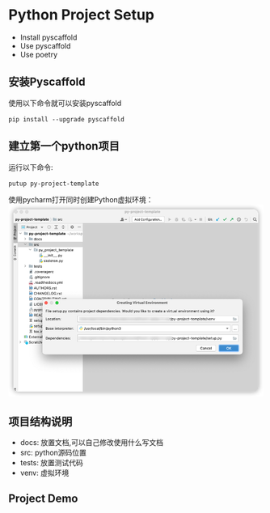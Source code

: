 # Python Project Setup

- Install pyscaffold
- Use pyscaffold
- Use poetry

## 安装Pyscaffold

使用以下命令就可以安装pyscaffold
```shell
pip install --upgrade pyscaffold
```

## 建立第一个python项目

运行以下命令:
```shell
putup py-project-template
```
使用pycharm打开同时创建Python虚拟环境：
![img](pycharm-project.png)

## 项目结构说明

- docs: 放置文档,可以自己修改使用什么写文档
- src: python源码位置
- tests:  放置测试代码
- venv: 虚拟环境

## Project Demo 